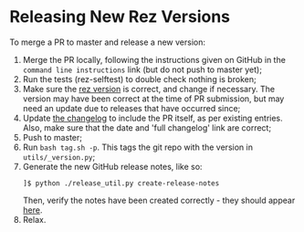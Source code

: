 # Releasing New Rez Versions

To merge a PR to master and release a new version:

1. Merge the PR locally, following the instructions given on GitHub in the
   `command line instructions` link (but do not push to master yet);
2. Run the tests (rez-selftest) to double check nothing is broken;
3. Make sure the [rez version](https://github.com/nerdvegas/rez/blob/master/src/rez/utils/_version.py)
   is correct, and change if necessary. The version may have been correct at the
   time of PR submission, but may need an update due to releases that have occurred
   since;
4. Update [the changelog](CHANGELOG.md) to include the PR itself, as per existing
   entries. Also, make sure that the date and 'full changelog' link are correct;
5. Push to master;
6. Run `bash tag.sh -p`. This tags the git repo with the version in `utils/_version.py`;
7. Generate the new GitHub release notes, like so:
      ```
      ]$ python ./release_util.py create-release-notes
      ```
   Then, verify the notes have been created correctly - they should appear
   [here](https://github.com/nerdvegas/rez/releases).
8. Relax.

